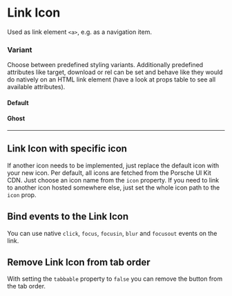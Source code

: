 # Link Icon

Used as link element `<a>`, e.g. as a navigation item.

### Variant

Choose between predefined styling variants. Additionally predefined attributes like target, download or rel can be set and behave like they would do natively on an HTML link element (have a look at props table to see all available attributes).

#### Default
<Playground :themeable="true" :childElementLayout="{spacing: 'inline'}">
  <template v-slot={theme}>
    <p-link-icon href="https://ui.porsche.com/" :theme="theme" />
  </template>
</Playground>

#### Ghost
<Playground :themeable="true" :childElementLayout="{spacing: 'inline'}">
  <template v-slot={theme}>
    <p-link-icon href="https://ui.porsche.com/" :theme="theme" variant="ghost" />
  </template>
</Playground>

---

## Link Icon with specific icon

If another icon needs to be implemented, just replace the default icon with your new icon. Per default, all icons are fetched from the Porsche UI Kit CDN. Just choose an icon name from the `icon` property. If you need to link to another icon hosted somewhere else, just set the whole icon path to the `icon` prop.

<Playground :themeable="true" :childElementLayout="{spacing: 'inline'}">
  <template v-slot={theme}>
    <p-link-icon href="https://ui.porsche.com/" icon="phone" :theme="theme" />
    <p-link-icon href="https://ui.porsche.com/" :icon="require(`@/assets/web/icon-custom-kaixin.svg`)" :theme="theme" />
  </template>
</Playground>

## Bind events to the Link Icon
You can use native `click`, `focus`, `focusin`, `blur` and `focusout` events on the link.

<Playground :themeable="true" :childElementLayout="{spacing: 'inline'}">
  <template v-slot={theme}>
    <p-link-icon
        onclick="alert('click')"
        onfocus="console.log('focus')"
        onfocusin="console.log('focusin')"
        onblur="console.log('blur')"
        onfocusout="console.log('focusout')"
        :theme="theme"
    />
  </template>
</Playground>

## Remove Link Icon from tab order
With setting the `tabbable` property to `false` you can remove the button from the tab order.

<Playground :themeable="true" :childElementLayout="{spacing: 'inline'}">
  <template v-slot={theme}>
    <p-link-icon tabbable="true" :theme="theme" />
    <p-link-icon tabbable="false" :theme="theme" />
  </template>
</Playground>